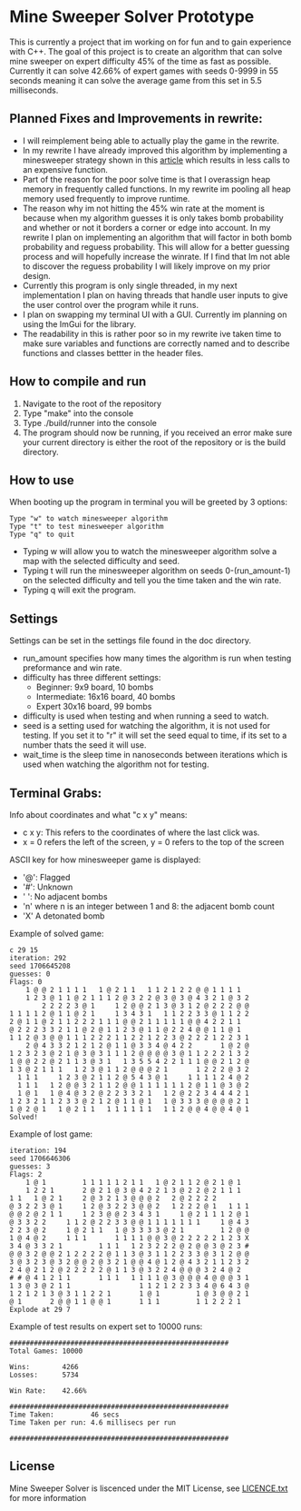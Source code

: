 # Mine Sweeper Solver Prototype
This is currently a project that im working on for fun and to gain experience with C++. The goal of this project is to create an algorithm that can solve mine sweeper on expert difficulty 45% of the time as fast as possible. Currently it can solve 42.66% of expert games with seeds 0-9999 in 55 seconds meaning it can solve the average game from this set in 5.5 milliseconds.
## Planned Fixes and Improvements in rewrite:
- I will reimplement being able to actually play the game in the rewrite.
- In my rewrite I have already improved this algorithm by implementing a minesweeper strategy shown in this [article](https://minesweepergame.com/strategy/patterns.php) which results in less calls to an expensive function.
- Part of the reason for the poor solve time is that I overassign heap memory in frequently called functions. In my rewrite im pooling all heap memory used frequently to improve runtime.
- The reason why im not hitting the 45% win rate at the moment is because when my algorithm guesses it is only takes bomb probability and whether or not it borders a corner or edge into account. In my rewrite I plan on implementing an algorithm that will factor in both bomb probability and reguess probability. This will allow for a better guessing process and will hopefully increase the winrate. If I find that Im not able to discover the reguess probability I will likely improve on my prior design.
- Currently this program is only single threaded, in my next implementation I plan on having threads that handle user inputs to give the user control over the program while it runs.
- I plan on swapping my terminal UI with a GUI. Currently im planning on using the ImGui for the library.
- The readability in this is rather poor so in my rewrite ive taken time to make sure variables and functions are correctly named and to describe functions and classes bettter in the header files.
## How to compile and run
1. Navigate to the root of the repository
2. Type "make" into the console
3. Type ./build/runner into the console
4. The program should now be running, if you received an error make sure your current directory is either the root of the repository or is the build directory.
## How to use
When booting up the program in terminal you will be greeted by 3 options:
```
Type "w" to watch minesweeper algorithm
Type "t" to test minesweeper algorithm
Type "q" to quit
```
- Typing w will allow you to watch the minesweeper algorithm solve a map with the selected difficulty and seed.
- Typing t will run the minesweeper algorithm on seeds 0-(run_amount-1) on the selected difficulty and tell you the time taken and the win rate.
- Typing q will exit the program.
## Settings
Settings can be set in the settings file found in the doc directory.
- run_amount specifies how many times the algorithm is run when testing preformance and win rate. 
- difficulty has three different settings:
    - Beginner: 9x9 board, 10 bombs
    - Intermediate: 16x16 board, 40 bombs
    - Expert  30x16 board, 99 bombs
- difficulty is used when testing and when running a seed to watch.
- seed is a setting used for watching the algorithm, it is not used for testing. If you set it to "r" it will set the seed equal to time, if its set to a number thats the seed it will use.
- wait_time is the sleep time in nanoseconds between iterations which is used when watching the algorithm not for testing.

## Terminal Grabs:
Info about coordinates and what "c x y" means:
- c x y: This refers to the coordinates of where the last click was.
- x = 0 refers the left of the screen, y = 0 refers to the top of the screen

ASCII key for how minesweeper game is displayed:
- '@': Flagged
- '\#': Unknown
- ' ': No adjacent bombs
- 'n' where n is an integer between 1 and 8: the adjacent bomb count
- 'X' A detonated bomb

Example of solved game:
```
c 29 15
iteration: 292
seed 1706645208
guesses: 0
Flags: 0
    1 @ @ 2 1 1 1 1   1 @ 2 1 1   1 1 2 1 2 2 @ @ 1 1 1 1   
    1 2 3 @ 1 1 @ 2 1 1 1 2 @ 3 2 2 @ 3 @ 3 @ 4 3 2 1 @ 3 2 
        2 2 2 2 3 @ 1     1 2 @ @ 2 1 3 @ 3 1 2 @ 2 2 2 @ @ 
1 1 1 1 2 @ 1 1 @ 2 1     1 3 4 3 1   1 1 2 2 3 3 @ 1 1 2 2 
2 @ 1 1 @ 2 1 1 2 2 2 1 1 1 @ @ 2 1 1 1 1 1 @ @ 4 2 2 1 1   
@ 2 2 2 3 3 2 1 1 @ 2 @ 1 1 2 3 @ 1 1 @ 2 2 4 @ @ 1 1 @ 1   
1 1 2 @ 3 @ @ 1 1 1 2 2 2 1 1 2 2 1 2 2 3 @ 2 2 2 1 2 2 3 1 
    2 @ 4 3 3 2 1 2 1 2 @ 1 1 @ 3 3 4 @ 4 2 2       1 @ 2 @ 
1 2 3 2 3 @ 2 1 @ 3 @ 3 1 1 1 2 @ @ @ @ 3 @ 1 1 2 2 2 1 3 2 
1 @ @ 2 2 @ 2 1 1 3 @ 3 1   1 3 5 5 4 2 2 1 1 1 @ @ 2 1 2 @ 
1 3 @ 2 1 1 1   1 2 3 @ 1 1 2 @ @ @ 2 1       1 2 2 2 @ 3 2 
  1 1 1     1 2 3 @ 2 1 1 2 @ 5 4 3 @ 1     1 1 1 1 2 4 @ 2 
  1 1 1   1 2 @ @ 3 2 1 1 2 @ @ 1 1 1 1 1 1 2 @ 1 1 @ 3 @ 2 
  1 @ 1   1 @ 4 @ 3 2 @ 2 2 3 3 2 1   1 2 @ 2 2 3 4 4 4 2 1 
1 2 3 2 1 1 2 3 3 @ 2 1 2 @ 1 1 @ 1   1 @ 3 3 3 @ @ @ @ 2 1 
1 @ 2 @ 1   1 @ 2 1 1   1 1 1 1 1 1   1 1 2 @ @ 4 @ @ 4 @ 1 
Solved!
```
Example of lost game:
```
iteration: 194
seed 1706646306
guesses: 3
Flags: 2
    1 @ 1         1 1 1 1 1 2 1 1   1 @ 2 1 1 2 @ 2 1 @ 1   
    1 2 2 1       2 @ 2 1 @ 3 @ 4 2 2 1 3 @ 2 2 @ 2 1 1 1   
1 1   1 @ 2 1     2 @ 3 2 1 3 @ @ @ 2   2 @ 2 2 2 2         
@ 3 2 2 3 @ 1     1 2 @ 3 2 2 3 @ @ 2   1 2 2 2 @ 1   1 1 1 
@ @ 2 @ 2 1 1     1 2 3 @ @ 2 3 4 3 1     1 @ 2 1 1 1 2 @ 1 
@ 3 3 2 2     1 1 2 @ 2 2 3 3 @ @ 1 1 1 1 1 1 1     1 @ 4 3 
2 2 3 @ 2     1 @ 2 1 1   1 @ 3 3 3 3 @ 2 1         1 2 @ @ 
1 @ 4 @ 2     1 1 1       1 1 1 1 @ @ 3 @ 2 2 2 2 2 1 2 3 X 
3 4 @ 3 3 2 1         1 1 1   1 2 3 2 2 2 @ 2 @ @ 3 @ 2 3 # 
@ @ 3 2 @ @ 2 1 2 2 2 2 @ 1 1 3 @ 3 1 1 2 2 3 3 @ 3 1 2 @ @ 
3 @ 3 2 3 @ 3 2 @ @ 2 @ 3 2 1 @ @ 4 @ 1 2 @ 4 3 2 1 1 2 3 2 
2 4 @ 2 1 2 @ 2 2 2 2 2 @ 1 1 3 @ 3 2 2 4 @ @ @ 3 2 4 @ 2   
# # @ 4 1 2 1 1       1 1 1   1 1 1 1 @ 3 @ @ @ 4 @ @ @ 3 1 
1 3 @ 3 @ 2 1 1                 1 1 2 1 2 2 3 3 4 @ 6 4 3 @ 
1 2 1 2 1 3 @ 3 1 1 2 2 1       1 @ 1         1 @ 3 @ @ 2 1 
@ 1       2 @ @ 1 1 @ @ 1       1 1 1         1 1 2 2 2 1   
Explode at 29 7
```
Example of test results on expert set to 10000 runs:
```
######################################################
Total Games: 10000

Wins:        4266
Losses:      5734

Win Rate:    42.66%

######################################################
Time Taken:         46 secs
Time Taken per run: 4.6 millisecs per run

######################################################
```
## License
Mine Sweeper Solver is liscenced under the MIT License, see [LICENCE.txt](https://github.com/garthable/Mine-Sweeper-Solver/blob/main/LICENSE.txt) for more information
